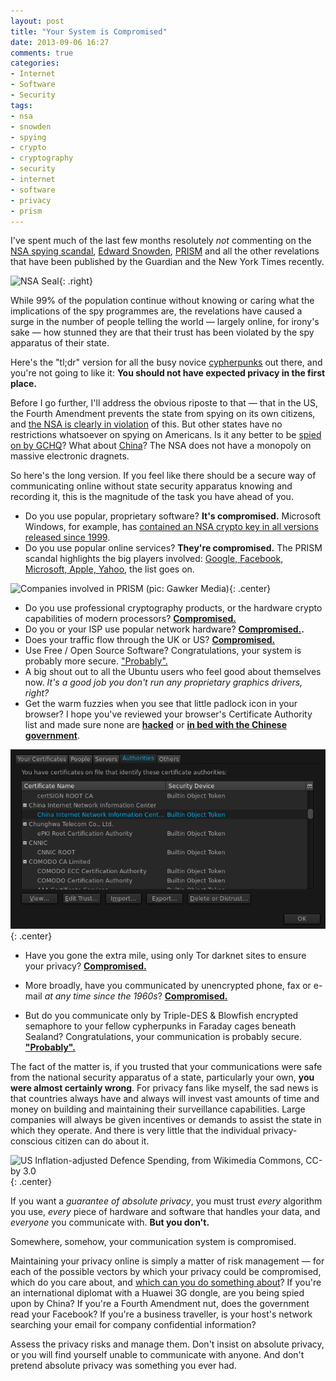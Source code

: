 ```yaml
---
layout: post
title: "Your System is Compromised"
date: 2013-09-06 16:27
comments: true
categories:
- Internet
- Software
- Security
tags: 
- nsa
- snowden
- spying
- crypto
- cryptography
- security
- internet
- software
- privacy
- prism
---
```


I've spent much of the last few months resolutely *not* commenting on the [NSA spying scandal](https://en.wikipedia.org/wiki/2013_mass_surveillance_disclosures), [Edward Snowden](https://en.wikipedia.org/wiki/Edward_Snowden), [PRISM](https://en.wikipedia.org/wiki/PRISM) and all the other revelations that have been published by the Guardian and the New York Times recently.

![NSA Seal](https://upload.wikimedia.org/wikipedia/commons/thumb/0/04/National_Security_Agency.svg/240px-National_Security_Agency.svg.png){: .right}

While 99% of the population continue without knowing or caring what the implications of the spy programmes are, the revelations have caused a surge in the number of people telling the world &mdash; largely online, for irony's sake &mdash; how stunned they are that their trust has been violated by the spy apparatus of their state.

Here's the "tl;dr" version for all the busy novice [cypherpunks](https://en.wikipedia.org/wiki/Cypherpunk) out there, and you're not going to like it: **You should not have expected privacy in the first place.**

Before I go further, I'll address the obvious riposte to that &mdash; that in the US, the Fourth Amendment prevents the state from spying on its own citizens, and [the NSA is clearly in violation](http://www.wired.com/dangerroom/2012/07/surveillance-spirit-law/) of this. But other states have no restrictions whatsoever on spying on Americans. Is it any better to be [spied on by GCHQ](http://www.theguardian.com/world/2013/aug/02/gchq-spy-agency-nsa-snowden)? What about [China](https://en.wikipedia.org/wiki/Chinese_intelligence_operations_in_the_United_States#Cyber_warfare)? The NSA does not have a monopoly on massive electronic dragnets.

So here's the long version. If you feel like there should be a secure way of communicating online without state security apparatus knowing and recording it, this is the magnitude of the task you have ahead of you.

* Do you use popular, proprietary software? **It's compromised.** Microsoft Windows, for example, has [contained an NSA crypto key in all versions released since 1999](http://www.heise.de/tp/artikel/5/5263/1.html).
* Do you use popular online services? **They're compromised.** The PRISM scandal highlights the big players involved: [Google, Facebook, Microsoft, Apple, Yahoo](https://en.wikipedia.org/wiki/File:PRISM_Collection_Details.jpg), the list goes on.

![Companies involved in PRISM (pic: Gawker Media)](http://img.gawkerassets.com/img/18q38gyuqtgufjpg/ku-bigpic.jpg){: .center}

* Do you use professional cryptography products, or the hardware crypto capabilities of modern processors? **[Compromised.](http://www.bit-tech.net/news/bits/2013/09/06/snowden-backdoors/1)**
* Do you or your ISP use popular network hardware? **[Compromised.](http://www.reuters.com/article/2013/07/19/us-huawei-security-idUSBRE96I06I20130719).** 
* Does your traffic flow through the UK or US? **[Compromised.](http://www.theguardian.com/uk/2013/jun/21/gchq-cables-secret-world-communications-nsa)**
* Use Free / Open Source Software? Congratulations, your system is probably more secure. ["Probably".](http://www.debian.org/security/2008/dsa-1571)
* A big shout out to all the Ubuntu users who feel good about themselves now. *It's a good job you don't run any proprietary graphics drivers, right?*
* Get the warm fuzzies when you see that little padlock icon in your browser? I hope you've reviewed your browser's Certificate Authority list and made sure none are **[hacked](http://threatpost.com/final-report-diginotar-hack-shows-total-compromise-ca-servers-103112/77170)** or **[in bed with the Chinese government](https://freedom-to-tinker.com/blog/felten/mozilla-debates-whether-trust-chinese-ca/)**.

![Certificate Authority list in Firefox 23.0](/img/blog/2013/09/firefox-ca-list.png){: .center}

* Have you gone the extra mile, using only Tor darknet sites to ensure your privacy? **[Compromised.](http://yro.slashdot.org/story/13/08/04/2054208/half-of-tor-sites-compromised-including-tormail)**
* More broadly, have you communicated by unencrypted phone, fax or e-mail *at any time since the 1960s*? **[Compromised.](https://en.wikipedia.org/wiki/ECHELON)**

* But do you communicate only by Triple-DES & Blowfish encrypted semaphore to your fellow cypherpunks in Faraday cages beneath Sealand? Congratulations, your communication is probably secure. **["Probably".](http://www.pcpro.co.uk/news/security/384007/the-nsa-has-cracked-internet-encryption)**

The fact of the matter is, if you trusted that your communications were safe from the national security apparatus of a state, particularly your own, **you were almost certainly wrong**. For privacy fans like myself, the sad news is that countries always have and always will invest vast amounts of time and money on building and maintaining their surveillance capabilities. Large companies will always be given incentives or demands to assist the state in which they operate. And there is very little that the individual privacy-conscious citizen can do about it.

![US Inflation-adjusted Defence Spending, from Wikimedia Commons, CC-by 3.0](https://upload.wikimedia.org/wikipedia/commons/thumb/8/86/InflationAdjustedDefenseSpending.PNG/640px-InflationAdjustedDefenseSpending.PNG){: .center}

If you want a *guarantee of absolute privacy*, you must trust *every* algorithm you use, *every* piece of hardware and software that handles your data, and *everyone* you communicate with. **But you don't.**

Somewhere, somehow, your communication system is compromised.

Maintaining your privacy online is simply a matter of risk management &mdash; for each of the possible vectors by which your privacy could be compromised, which do you care about, and [which can you do something about](http://www.theguardian.com/world/2013/sep/05/nsa-how-to-remain-secure-surveillance)? If you're an international diplomat with a Huawei 3G dongle, are you being spied upon by China? If you're a Fourth Amendment nut, does the government read your Facebook? If you're a business traveller, is your host's network searching your email for company confidential information?

Assess the privacy risks and manage them. Don't insist on absolute privacy, or you will find yourself unable to communicate with anyone. And don't pretend absolute privacy was something you ever had.
